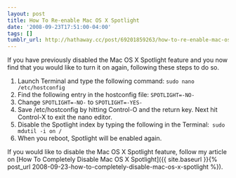 ```yaml
---
layout: post
title: How To Re-enable Mac OS X Spotlight
date: '2008-09-23T17:51:00-04:00'
tags: []
tumblr_url: http://hathaway.cc/post/69201859263/how-to-re-enable-mac-os-x-spotlight
---
```

If you have previously disabled the Mac OS X Spotlight feature and you now find that you would like to turn it on again, following these steps to do so.

1.  Launch Terminal and type the following command: `sudo nano /etc/hostconfig`
2.  Find the following entry in the hostconfig file: `SPOTLIGHT=-NO-`
3.  Change `SPOTLIGHT=-NO-` to `SPOTLIGHT=-YES-`
4.  Save /etc/hostconfig by hitting Control-O and the return key. Next hit Control-X to exit the nano editor.
5.  Disable the Spotlight index by typing the following in the Terminal:` sudo mdutil -i on /`
6.  When you reboot, Spotlight will be enabled again.

If you would like to disable the Mac OS X Spotlight feature, follow my article on [How To Completely Disable Mac OS X Spotlight]({{ site.baseurl }}{% post_url 2008-09-23-how-to-completely-disable-mac-os-x-spotlight %}).
